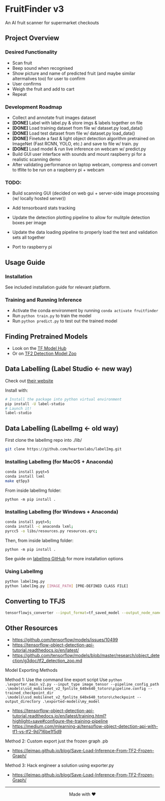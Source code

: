 # FruitFinder v3

An AI fruit scanner for supermarket checkouts

## Project Overview

### Desired Functionality

- Scan fruit
- Beep sound when recognised
- Show picture and name of predicted fruit (and maybe similar altermalives too) for user to confirm
- User confirms
- Weigh the fruit and add to cart
- Repeat

### Development Roadmap

- Collect and annotate fruit images dataset
- **[DONE]** Label with label.py & store imgs & labels together on file
- **[DONE]** Load training dataset from file w/ dataset.py load_data()
- **[DONE]** Load test dataset from file w/ dataset.py load_data()
- **[DONE]** Finetute a fast & light object detection algorithm pretrained on ImageNet (Fast RCNN, YOLO, etc.) and save to file w/ train. py
- **[DONE]** Load model & run live inference on webcam w/ predict.py
- Build GUI user interface with sounds and mount raspberry pi for a realistic scanning demo
- After validating performance on laptop webcam, compress and convert to tflite to be run on a raspberry pi + webcam

### TODO:

- Build scanning GUI (decided on web gui + server-side image processing (w/ locally hosted server))
- Add tensorboard stats tracking
- Update the detection plotting pipeline to allow for mulitple detection boxes per image

- Update the data loading pipeline to properly load the test and validation sets all together
- Port to raspberry pi

## Usage Guide

### Installation

See included installation guide for relevant platform.

### Training and Running Inference

- Activate the conda environment by running `conda activate fruitfinder`
- Run `python train.py` to train the model
- Run `python predict.py` to test out the trained model

## Finding Pretrained Models

- Look on the [TF Model Hub](https://tfhub.dev/s?module-type=image-object-detection&tf-version=tf2)
- Or on [TF2 Detection Model Zoo](https://github.com/tensorflow/models/blob/master/research/object_detection/g3doc/tf2_detection_zoo.md)

## Data Labelling (Label Studio <- new way)

Check out [their website](https://labelstud.io/)

Install with:

```bash
# Install the package into python virtual environment
pip install -U label-studio
# Launch it!
label-studio
```

## Data Labelling (LabelImg <- old way)

First clone the labelImg repo into ./lib/

```bash
git clone https://github.com/heartexlabs/labelImg.git
```

### Installing LabelImg (for MacOS + Anaconda)

```bash
conda install pyqt=5
conda install lxml
make qt5py3
```

From inside labelImg folder:

```
python -m pip install .
```

### Installing LabelImg (for Windows + Anaconda)

```bash
conda install pyqt=5;
conda install -c anaconda lxml;
pyrcc5 -o libs/resources.py resources.qrc;
```

Then, from inside labelImg folder:

```
python -m pip install .
```

See guide on [labelImg GitHub](https://github.com/heartexlabs/labelImg) for more installation options

### Using LabelImg

```bash
python labelImg.py
python labelImg.py [IMAGE_PATH] [PRE-DEFINED CLASS FILE]
```

## Converting to TFJS

```bash
tensorflowjs_converter --input_format=tf_saved_model --output_node_names='MobilenetV1/Predictions/Reshape_1' --saved_model_tags=serve exported-models\\my_model\\saved_model exported-models\\my_model\\web_model
```

## Other Resources

- https://github.com/tensorflow/models/issues/10499
- https://tensorflow-object-detection-api-tutorial.readthedocs.io/en/latest/
- https://github.com/tensorflow/models/blob/master/research/object_detection/g3doc/tf2_detection_zoo.md

Model Exporting Methods

Method 1: Use the command line export script
Use `python .\exporter_main_v2.py --input_type image_tensor --pipeline_config_path .\models\ssd_mobilenet_v2_fpnlite_640x640_totoro\pipeline.config --trained_checkpoint_dir .\models\ssd_mobilenet_v2_fpnlite_640x640_totoro\checkpoint --output_directory .\exported-models\my_model`

- https://tensorflow-object-detection-api-tutorial.readthedocs.io/en/latest/training.html?highlight=save#configure-the-training-pipeline
- https://medium.com/mlearning-ai/tensoflow-object-detection-api-with-tf1-vs-tf2-9d716be1f5d9

Method 2: Custom export just the frozen graph .pb

- https://leimao.github.io/blog/Save-Load-Inference-From-TF2-Frozen-Graph/

Method 3: Hack engineer a solution using exporter.py

- https://leimao.github.io/blog/Save-Load-Inference-From-TF2-Frozen-Graph/

---

<div align="center"> Made with ❤️<div>
